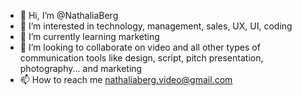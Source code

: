 - 👋 Hi, I’m @NathaliaBerg
- 👀 I’m interested in technology, management, sales, UX, UI, coding 
- 🌱 I’m currently learning marketing
- 💞️ I’m looking to collaborate on video and all other types of communication tools like design, script, pitch presentation, photography... and marketing
- 📫 How to reach me nathaliaberg.video@gmail.com

<!---
NathaliaBerg/NathaliaBerg is a ✨ special ✨ repository because its `README.md` (this file) appears on your GitHub profile.
You can click the Preview link to take a look at your changes.
--->
